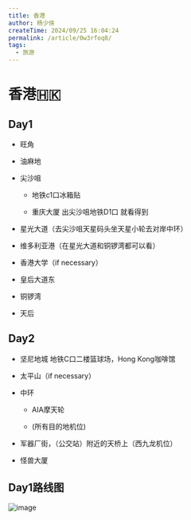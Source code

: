 ```yaml
---
title: 香港
author: 杨少侠
createTime: 2024/09/25 16:04:24
permalink: /article/0w3rfoq8/
tags:
  - 旅游
---
```


# 香港🇭🇰

## Day1

*   旺角
    
*   油麻地
    
*   尖沙咀 
    
    *   地铁c1口冰箱贴
        
    *   重庆大厦 出尖沙咀地铁D1口 就看得到
        
*   星光大道（去尖沙咀天星码头坐天星小轮去对岸中环）
    
*   维多利亚港（在星光大道和铜锣湾都可以看）
    
*   香港大学（if necessary）
    
*   皇后大道东
    
*   铜锣湾
    
*   天后
    

## Day2

*   坚尼地城 地铁C口二楼篮球场，Hong Kong咖啡馆
    
*   太平山（if necessary）
    
*   中环
    
    *   AIA摩天轮
        
    *   (所有目的地机位)
        
*   军器厂街，（公交站）附近的天桥上（西九龙机位）
    
*   怪兽大厦
    

## Day1路线图

![image](https://alidocs.oss-cn-zhangjiakou.aliyuncs.com/res/mPdnp8paZgb2nw98/img/f0d95b24-08c1-480c-b152-3851a735b8f5.png)